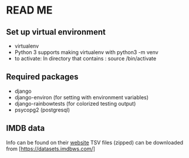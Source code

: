 # READ ME

## Set up virtual environment

- virtualenv
- Python 3 supports making virtualenv with python3 -m venv <name of virtual env>
- to activate: In directory that contains <my virtual env>: source <my virtual env>/bin/activate

## Required packages

- django
- django-environ (for setting with environment variables)
- django-rainbowtests (for colorized testing output)
- psycopg2 (postgresql)

## IMDB data

Info can be found on their [website](http://www.imdb.com/interfaces/)
TSV files (zipped) can be downloaded from [https://datasets.imdbws.com/]
